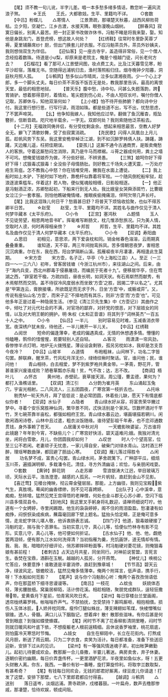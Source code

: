 <!-- { "loadSidebar": true } -->
　　【尾】须不教一句儿讹，半字儿差。唱一本多愁多绪多情话，教您听一遍风流浪子煞。
　　☆王氏
　　王氏，大都歌妓。生平、里籍均不详。
　　○套数
　　【中吕】粉蝶儿
　　△寄情人
　　江景萧疏，那堪楚天秋暮，战西风柳败荷枯。立夕阳，空凝伫，江乡古渡，水接天隅，眼弥漫晚山烟树。
　　【醉春风】寂寞日偏长，别离人最苦。把一封正家书改做诈休书，冯魁不睹是将我来娶，娶。知他是身跳龙门，首登虎榜，想这故人何处？
　　【红绣鞋】往常时冬里卧芙蓉ブ褥，夏里铺藤席纱忄厨，但出门换套儿好衣服。不应冯魁茶员外，茶员外钞姨夫，我则想俏双生为伴侣。
　　【迎仙客】见一座古寺宇，盖造得非常俗，见一个僧人念经掐着数珠。待道是小梨，却原来是老院主，俺是个檀越门徒，问长老何方去？
　　【石榴花】看了那可人江景壁间图，妆点费工夫。比及江天暮雪见寒，盼平沙趁宿，落雁无书。空随得远浦帆归去，渔村落照船归住。烟寺晚钟夕阳暮，洞庭秋月照人孤。
　　【斗鹌鹑】愁多似山市晴岚，泣多似潇湘夜雨。少一个心上才郎，多一个脚头丈夫。每日价茶不茶饭不饭百无是处，教我那里告诉。最高的离恨天堂，最低的相思地狱。
　　【普天乐】腹中愁，诗中句。问甚么失题落韵，跨胃骑驴。想着那得意时，着情处。笔尖题到伤心处，不由人短叹长吁。嘱付你僧人记取，苏卿休与，知他双渐何如？
　　【上小楼】怕不待开些肺腑？都向诗中分付。我这里行想行思，行写行读，雨泪如珠。都是些道不出，写不出，忧愁思虑，了不罢声啼哭。
　　【幺】他争知我嫁人，我知他应过举。翻做了鱼沉雁杳，瓶坠簪折，信断音疏。咫尺地半载余，一字无。双郎何处？我则索随他泛茶船去。
　　【十二月】无福效同俦并侣，有分受枕剩衾余。想起来相思最苦，空教人好梦全无。擗飞了清歌妙舞，受了些寂寞消疏。
　　【尧民歌】闪得人凤凰台上月儿孤，趁帆风势下东吴。我这里安桅举棹泛江湖，到不如沉醉罗帏倩人扶。踌躇，踌躇，天边雁儿遥，枉把佳期误。
　　【耍孩儿】这厮不通今古通商贾，是贩卖俺愁人的客旅。守着这厮愁闷怎消除，真乃是牛马而襟裾。斗筲之器成何用，粪土之墙不可圬。想俺爱钱娘乔为做，不分些好弱，不辨贤愚。
　　【三煞】娘呵你好下得好下得！忒狠毒忒狠毒！全没些子母情肠肚。则好教三千场失火遭天震，一万处疔疮生背疽。怎不教我心中怒？你在钱堆受用，撇我在水面上遭徒。
　　【二】我上船时如上木驴，下舱时如下地府，靠桅杆似靠着将军柱。一个随风倒柁船牢狱，趁浪逐波乘槛车。伴着这扌若人物，便似冤魂般相缠，日影般相逐。
　　【一】他正是冯魁酒正浓，苏卿愁起初，下船来行到无人处。我比娥皇女哭舜添斑竹，比曹娥女泣江少一套孝服。则怕他瞧破俺情绪，推眼疾偷掩痛泪，佯呵欠带几声长吁。
　　【尾】比我这泪珠儿何日干？愁眉甚日舒？将普天下烦恼收拾聚，也似不得苏卿半日苦。
　　☆赵莹
　　赵莹，生平、里籍均不详。其姓名与曲作仅见于清人何梦华藏本《太平乐府》。
　　○小令
　　【正宫】塞鸿秋
　　△题情
　　玉人不见徒劳望，相思两地音书旷。挥毫难写断肠文，枕几惟添愁旅况。只为美人情，空取时人谤，何时再得相亲傍？
　　☆邦哲
　　邦哲，生平、里籍均不详。其姓名及曲作仅见于清人何梦华藏本《太平乐府》。
　　○小令
　　【双调】寿阳曲
　　△思旧
　　初相见，意思浓，两下爱衾枕和同。销金帐春色溶溶，云雨期真叠叠重重。
　　谁知道，天不容，两三年间抛鸾拆凤。苦多情朝思夜梦，害相思沉沉病重。尔在东，我在西，阳台梦隔断山溪。孤雁唳夜半月凄凄，再相逢此生莫期。
　　☆宋方壶
　　宋方壶，名子正，华亭（今上海松江县）人。至正（一三四一～一三六八）初年，曾客居钱塘（今浙江杭州市），来往湖山之间。后来，由于“海内兵变，西北州郡毒于侵暴屠烧，而编民于死者十九”。便移居华亭，住在莺湖之西，“辟室若干楹，方疏四启，昼夜长明，如洞天状。有石焉崭然而献秀，有木焉郁然而交阴。盖不待驭冷风度弱水而坐致‘方壶’之胜，因揭二字以名之”。尤其是“甲第连云，膏腴接壤，所欲既足而无求于外，日坐‘方壶’中，或觞或弈”。又，传说有座仙山名‘方壶’，而宋子正“不择地而有其乐，则非‘方壶’而‘方壶’也”。可见他多年正是过着一种隐居生活。（参见《清江贝先生集》中《方壶记》）其曲作之中，倾吐了对元代社会的不满，对官场的鄙弃，对奸党的恨恶，对下层妓女的同情，以及对大明王朝的拥护。明·朱权《太和正音谱》将其列于“词林英杰”一百五十人之中。
　　○小令
　　【仙吕】一半儿
　　别时容易见时难，玉减香消衣带宽。夜深绣户犹未拴，待他还，一半儿微开一半儿关。
　　【中吕】红绣鞋
　　△阅世
　　短命的偏逢薄幸，老成的偏遇真成，无情的休想遇多情。懵懂的怜瞌睡，鹘伶的惜惺惺，若要轻别人还自轻。
　　△客况
　　雨潇潇一帘风劲，昏惨惨半点灯明，地炉无火拨残星。薄设设衾剩铁，孤另另枕如冰，我却是怎支吾今夜冷？
　　【中吕】山坡羊
　　△道情
　　布袍粗袜，山间林下，功名二字皆勾罢。醉联麻，醒烹茶，竹风松月浑无价，绿绮纹楸时聚话。官，谁问他；民，谁问他！
　　青山相待，白去相爱，梦不到紫罗袍共黄金带。一茅斋，野花开，管甚谁家兴废谁成败？陋巷箪瓢亦乐哉！贫，气不改；达，志不改。
　　【商调】梧叶儿
　　△怀古
　　黄州地，赤壁矶，衰草接天涯。周公瑾，曹孟德，果何为？都打入渔樵话里。
　　【双调】清江引
　　△分韵为崔月英
　　东山涌起玉兔穴，宇宙光相射。二八风流人，三五团圆夜，广寒宫第一枝折去也。
　　△托咏
　　剔秃一轮天外月，拜了低低说：是必常团圆，休着些儿缺，愿天下有情底都似你者！
　　【双调】水仙子
　　△隐者
　　青山绿水好从容，将富贵荣华撇过梦中。寻着个安乐窝胜神仙洞，繁华景不同，忒快活别是个家风。饮数杯酒对千竿竹，烹七碗茶靠半亩松，都强如相府王宫。青山绿水暮云边，堪画堪描若辋川。闲歌闲酒闲诗卷，山林中且过遣，粗衣淡饭随缘。谁待望彭祖千年寿，也不恋邓通数贯钱，身外事赖了苍天。
　　△居庸关中秋对月
　　一天蟾影映婆娑，万古谁将此镜磨？年年到今宵，不缺些儿个；广寒宫好快活，碧天遥难问娥。我独对清光坐，闲将白雪歌，月儿，你团圆我却如何？
　　△叹世
　　时人个个望高官，位至三公不若闲。老妻顽子无忧患，一家儿得自安，破柴门对绿水青山。沽村酒三杯醉，理瑶琴数曲弹，都回避了胆战心寒。
　　【双调】雁儿落过得胜令
　　△闲居
　　功名梦不成，富贵心勾罢。青山绿水间，茅舍疏篱下。广种邵平瓜，细焙玉川茶，遍插渊明柳，多栽潘令花。清佳，寻方外清幽话；欢恰，与亲朋闲戏耍。
　　○套数
　　【黄钟】醉花阴
　　△走苏卿
　　雪浪银涛大江迥，举目玻璃万顷，天际水云平。浩浩澄澄，越感的人孤另。一叶片帆轻，直赶到金山不见影。
　　【喜迁莺】见楼台掩映，彻云霄金璧层层。那能，上方幽径，我则见宝殿紫气生，真胜境。蓦闻的幽香缥缈，则不见可喜娉婷。
　　【出队子】心中溪幸，意痴痴，愁转增。猛然见梵王宫得悟的老禅僧，何处也金斗郡无心苏小卿，空闪下临川县多情双县令。
　　【刮地风】我这里叉手躬身将礼数迎，请禅师细说叮咛。他道有一个女娉婷，寺里闲踢蹬。他生的袅袅婷婷，阁不住的雨泪盈盈。愁凄凄有如痴挣，闷恹恹染成疾病，蘸霜毫回廊下壁上题名。猛抬头恰定睛，正是俺可意多情，走龙蛇字体儿堪人敬，他诉衷肠表志诚。
　　【四门子】他道，狠毒娘硬接了冯魁的定，揣与我个恶罪名。当初实意儿守，真心儿等，恰便似竹林寺有影不见形。实意儿守，真心儿等，他可便如何折证。
　　【古水仙子】他、他、他，觑绝罢两泪倾，便有那九江水如何洗得清？当初指雁为羹，充饥画饼，道无情却有情。我、我、我，暗暗的仔细评论，俏苏卿摔碎粉面筝，村冯魁硬对菱花镜，则俺狠毒娘有甚前程！
　　【者刺古】占天边月共星，同坐同行。对神前说誓盟，言死言生。香焚在宝鼎，酒斟在玉觥。越越的人孤另，分开燕莺。
　　【神仗儿】唤梢公忙答应，休要意挣！谁敢道是半霎消停，直赶到豫章城！
　　【节节高】碧天云净，绿波风定。银蟾皎洁，猛然见俺多情薄幸。俺两个附耳言，低声语，携手行，呀！下水船如何觅影？
　　【尾声】说与你个冯魁耐心听：俺两个喜孜孜俏语低声，你在那蓝桥下细寻思谩谩等。
　　【南吕】一枝花
　　△蚊虫
　　妖娆体态轻，薄劣腰肢细。窝巢居柳陌，活计傍花溪。相趁相随，聚朋党成群队，逞轻狂撒蒂带。爱黄昏月下星前，怕青宵风吹日炙。
　　【梁州】每日穿楼台兰堂画阁，透帘栊绣幕罗帏。帐嗡嗡乔声气。不禁拍抚，怎受禁持？厮鸣厮咂，相抱相偎。损伤人玉体冰肌，人娇并枕同席。瘦伶仃腿似蛛丝，薄支辣翅如苇煤，快棱憎嘴似钢锥。透人，骨髓。满口儿认下胭脂记，想着痒忄散忄散那些滋味。有你后甚是何曾到眼底？到强如蝶使蜂媒。
　　【尾】闲时节不离了花香柳影清阴里睡，闷时节则就日暖风和叶底下依，不想瘦躯老人根前逞精细。且休说香罗袖里，桃花扇底，则怕露冷天寒恁时节悔。
　　△妓女
　　自生在柳陌中，长立在花街内。打熬成风月胆，断送了雨云期。只为二字衣食，卖笑为活计。每日都准备，准备下些送旧迎新，安排下过从的见识。
　　【梁州】有一等强风情迷魂子弟，初出帐笋嫩勤儿。起初儿待要成欢会。教那厮一合儿昏撒，半霎儿著迷。典房卖舍，弃子休妻。逐朝价密约幽期，每日价弄盏传杯。一更里酒酽花浓，半夜里如鱼似水，呀！五更头财散人离。你东，我西。一番价有钞一番睡，旋打算旋伶利。将取孛兰数取梨，有甚希奇？
　　【尾】有钱每日同欢会，无钱的郎君好厮离，绿豆皮儿你请退！打发了这壁，安排下那壁，七八下里郎君都应付得喜。
　　【越调】斗鹌鹑
　　△送别
　　落日遥岑，淡烟远浦。萧寺疏钟，戍楼暮鼓。一叶扁舟，数声去橹那惨戚，那凄楚，恰待欢娱，顿成间阻。
